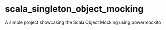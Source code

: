 # scala_singleton_object_mocking
A simple project showcasing the Scala Object Mocking using powermockito
